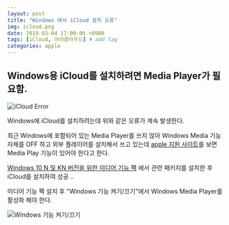 ```yaml
---
layout: post
title: "Windows 에서 iCloud 설치 오류"
img: icloud.png
date: 2019-03-04 17:00:00 +0900
tags: [iCloud, 아이클라우드] # add tag
categories: apple
---
```


## Windows용 iCloud를 설치하려면 Media Player가 필요함. 

![iCloud Error]({{site.baseurl}}/assets/img/iclouderr.png)

Windows에 iCloud를 설치하려는데 위와 같은 오류가 계속 발생한다. 

최근 Windows에 포함되어 있는 Media Player를 쓰지 않아 Windows Media 기능 자체를 OFF 하고 외부 플레이어를 설치해서 쓰고 있는데 [apple 지원 사이트](https://support.apple.com/ko-kr/HT204363)를 보면 Media Play 기능이 있어야 한다고 한다. 

[Windows 10 N 및 KN 버전을 위한 미디어 기능 팩](https://www.microsoft.com/ko-kr/download/details.aspx?id=49919) 에서 관련 패키지를 설치한 후 iCloud를 설치하여 성공 ..  

미디어 기능 팩 설치 후 "Windows 기능 켜기/끄기"에서 Windows Media Player를 활성화 해야 한다.  

![Windows 기능 켜기/끄기]({{site.baseurl}}/assets/img/Windows_onoff.png)
